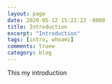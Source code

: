 ```yaml
---
layout: page
date: 2020-05-12 15:22:22 -0000
title: Introduction
excerpt: "Introduction"
tags: [intro, whoami]
comments: truew
category: blog
---
```


This my introduction